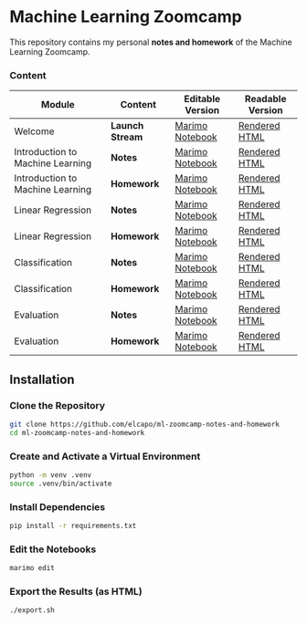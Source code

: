 # Machine Learning Zoomcamp

This repository contains my personal **notes and homework** of the Machine Learning Zoomcamp.

### Content

| Module | Content | Editable Version | Readable Version |
| --- | --- | --- | --- |
| Welcome | **Launch Stream** | [Marimo Notebook](./notes.py) | [Rendered HTML](https://raw.githack.com/elcapo/ml-zoomcamp-notes-and-homework/main/results/notes.html) |
| Introduction to Machine Learning | **Notes**  | [Marimo Notebook](./module-1/notes.py) | [Rendered HTML](https://raw.githack.com/elcapo/ml-zoomcamp-notes-and-homework/main/results/module-1/notes.html) |
| Introduction to Machine Learning | **Homework** | [Marimo Notebook](./module-1/homework.py) | [Rendered HTML](https://raw.githack.com/elcapo/ml-zoomcamp-notes-and-homework/main/results/module-1/homework.html) |
| Linear Regression | **Notes** | [Marimo Notebook](./module-2/notes.py) | [Rendered HTML](https://raw.githack.com/elcapo/ml-zoomcamp-notes-and-homework/main/results/module-2/notes.html)
| Linear Regression | **Homework** | [Marimo Notebook](./module-2/homework.py) | [Rendered HTML](https://raw.githack.com/elcapo/ml-zoomcamp-notes-and-homework/main/results/module-2/homework.html) |
| Classification | **Notes** | [Marimo Notebook](./module-3/notes.py) | [Rendered HTML](https://raw.githack.com/elcapo/ml-zoomcamp-notes-and-homework/main/results/module-3/notes.html)
| Classification | **Homework** | [Marimo Notebook](./module-3/homework.py) | [Rendered HTML](https://raw.githack.com/elcapo/ml-zoomcamp-notes-and-homework/main/results/module-3/homework.html) |
| Evaluation | **Notes** | [Marimo Notebook](./module-4/notes.py) | [Rendered HTML](https://raw.githack.com/elcapo/ml-zoomcamp-notes-and-homework/main/results/module-4/notes.html)
| Evaluation | **Homework** | [Marimo Notebook](./module-4/homework.py) | [Rendered HTML](https://raw.githack.com/elcapo/ml-zoomcamp-notes-and-homework/main/results/module-4/homework.html) |

## Installation

### Clone the Repository

```bash
git clone https://github.com/elcapo/ml-zoomcamp-notes-and-homework
cd ml-zoomcamp-notes-and-homework
```

### Create and Activate a Virtual Environment

```bash
python -m venv .venv
source .venv/bin/activate
```

### Install Dependencies

```bash
pip install -r requirements.txt
```

### Edit the Notebooks

```bash
marimo edit
```

### Export the Results (as HTML)

```bash
./export.sh
```